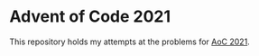 # Advent of Code 2021
This repository holds my attempts at the problems for [AoC 2021](https://adventofcode.com/2021).